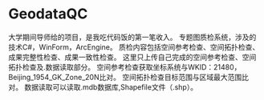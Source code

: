 # GeodataQC
大学期间导师给的项目，是我吃代码饭的第一笔收入。
专题图质检系统，涉及的技术C#，WinForm，ArcEngine。
质检内容包括空间参考检查、空间拓扑检查、成果完整性检查、成果一致性检查。
这里只上传自己完成的空间参考检查、空间拓扑检查及.数据读取部分。
空间参考检查获取坐标系统与WKID：21480， Beijing_1954_GK_Zone_20N比对。
空间拓扑检查目标范围与区域最大范围比对。
数据读取可以读取.mdb数据库,Shapefile文件（.shp）。

